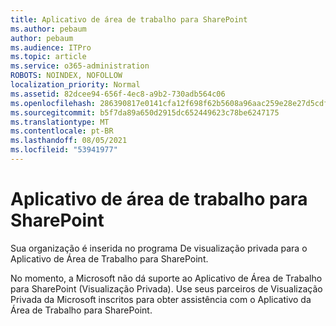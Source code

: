 ```yaml
---
title: Aplicativo de área de trabalho para SharePoint
ms.author: pebaum
author: pebaum
ms.audience: ITPro
ms.topic: article
ms.service: o365-administration
ROBOTS: NOINDEX, NOFOLLOW
localization_priority: Normal
ms.assetid: 82dcee94-656f-4ec8-a9b2-730adb564c06
ms.openlocfilehash: 286390817e0141cfa12f698f62b5608a96aac259e28e27d5cdf6e0b1a935d752
ms.sourcegitcommit: b5f7da89a650d2915dc652449623c78be6247175
ms.translationtype: MT
ms.contentlocale: pt-BR
ms.lasthandoff: 08/05/2021
ms.locfileid: "53941977"
---
```

# <a name="desktop-app-for-sharepoint"></a>Aplicativo de área de trabalho para SharePoint

Sua organização é inserida no programa De visualização privada para o Aplicativo de Área de Trabalho para SharePoint.

No momento, a Microsoft não dá suporte ao Aplicativo de Área de Trabalho para SharePoint (Visualização Privada). Use seus parceiros de Visualização Privada da Microsoft inscritos para obter assistência com o Aplicativo da Área de Trabalho para SharePoint.

